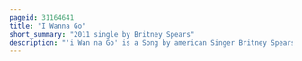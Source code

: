 ```yaml
---
pageid: 31164641
title: "I Wanna Go"
short_summary: "2011 single by Britney Spears"
description: "'i Wan na Go' is a Song by american Singer Britney Spears from her seventh Studio Album, Femme Fatale. It was written and produced by Max Martin and Shellback, with additional Writing by Savan Kotecha. In february 2011 Spears put a Link to a Clip of the Song on her Twitter Account a Month before the Release of the Album. Following a Poll on her official Website, 'i Wan na Go' was chosen as the third single of the Album, and Jive Records released it on June 14, 2011."
---
```

